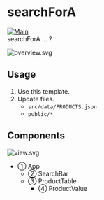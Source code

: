 # searchForA
[![Main](https://github.com/ghsable/searchForA/actions/workflows/main.yml/badge.svg)](https://github.com/ghsable/searchForA/actions/workflows/main.yml)  
searchForA ... ?

![overview.svg](https://raw.githubusercontent.com/ghsable/searchForA/main/.readme/svg/overview.svg)  

## Usage
1. Use this template.
2. Update files.
    - `src/data/PRODUCTS.json`
    - `public/*`

## Components
![view.svg](https://raw.githubusercontent.com/ghsable/searchForA/main/.readme/svg/view.svg)  
- ① App
  - ② SearchBar
  - ③ ProductTable
    - ④ ProductValue
